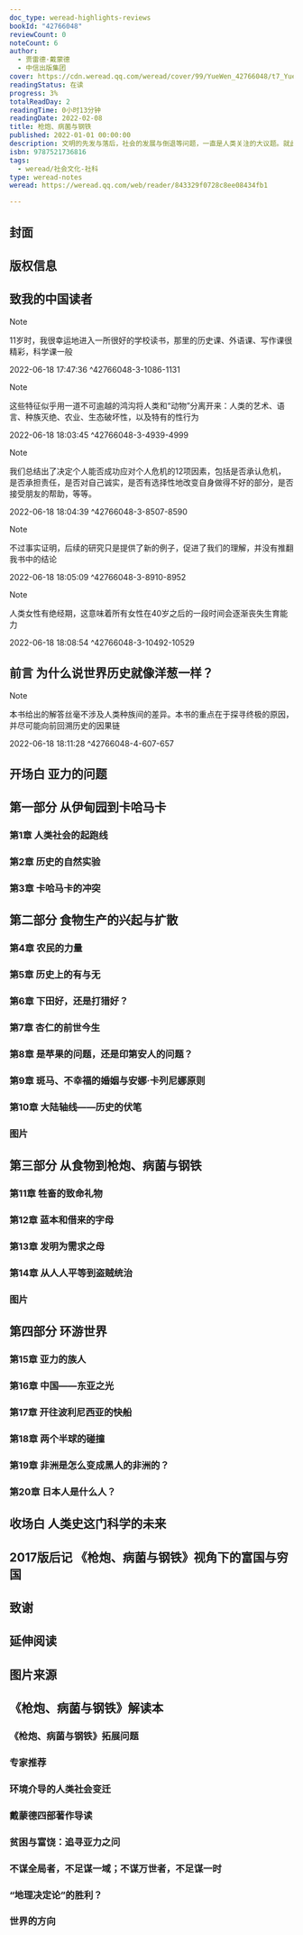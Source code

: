 ```yaml
---
doc_type: weread-highlights-reviews
bookId: "42766048"
reviewCount: 0
noteCount: 6
author:
  - 贾雷德·戴蒙德
  - 中信出版集团
cover: https://cdn.weread.qq.com/weread/cover/99/YueWen_42766048/t7_YueWen_42766048.jpg
readingStatus: 在读
progress: 3%
totalReadDay: 2
readingTime: 0小时13分钟
readingDate: 2022-02-08
title: 枪炮、病菌与钢铁
published: 2022-01-01 00:00:00
description: 文明的先发与落后，社会的发展与倒退等问题，一直是人类关注的大议题。就此，西方社会普遍认为西方国家先进的技术、完善的社会阶层、百花齐放的文化成果，共同造就了西方文明优于其他，并决定了西方统治世界的地位，甚至认为究其根本是西方种族的优越性决定的。《枪炮、病菌与钢铁》告诉我们，答案并非如此。环境因素才是决定历史的车轮向西方倾斜倾，文明的进步的确助推了文化、技术和组织的先发，但同时也导致了细菌的侵袭和船坚利炮对文明的致命摧毁，也就是说，种族决定论和西方文明优势论都无法解释为什么西方国家可以统治世界百年之久。是环境与资源的优渥滋养了西方文明的发展。此外，戴蒙德从生物学、地理学、历史学、社会学、人类学等跨学科视角颠覆了很多人们习以为常的社会发展疑问，为我们理解人类历史提供了崭新的视角。从深耕专业领域的科学家，到关注人类社会与命运的思想者，戴蒙德从科学、历史、社会的交叉点探究地理、人类与未来，他在某种程度上代表了西方公共知识分子传统的转向——从专业性转向思想性，他依仗多学科的视角和丰富的游历经验，追思人类历史的发展路径，从中寻找经验与教训，试图为人类社会未来的发展提供建议。
isbn: 9787521736816
tags:
  - weread/社会文化-社科
type: weread-notes
weread: https://weread.qq.com/web/reader/843329f0728c8ee08434fb1

---
```



## 封面

## 版权信息

## 致我的中国读者

> [!NOTE] 
> 11岁时，我很幸运地进入一所很好的学校读书，那里的历史课、外语课、写作课很精彩，科学课一般
> 
> 2022-06-18 17:47:36 ^42766048-3-1086-1131

> [!NOTE] 
> 这些特征似乎用一道不可逾越的鸿沟将人类和“动物”分离开来：人类的艺术、语言、种族灭绝、农业、生态破坏性，以及特有的性行为
> 
> 2022-06-18 18:03:45 ^42766048-3-4939-4999

> [!NOTE] 
> 我们总结出了决定个人能否成功应对个人危机的12项因素，包括是否承认危机，是否承担责任，是否对自己诚实，是否有选择性地改变自身做得不好的部分，是否接受朋友的帮助，等等。
> 
> 2022-06-18 18:04:39 ^42766048-3-8507-8590

> [!NOTE] 
> 不过事实证明，后续的研究只是提供了新的例子，促进了我们的理解，并没有推翻我书中的结论
> 
> 2022-06-18 18:05:09 ^42766048-3-8910-8952

> [!NOTE] 
> 人类女性有绝经期，这意味着所有女性在40岁之后的一段时间会逐渐丧失生育能力
> 
> 2022-06-18 18:08:54 ^42766048-3-10492-10529

## 前言 为什么说世界历史就像洋葱一样？

> [!NOTE] 
> 本书给出的解答丝毫不涉及人类种族间的差异。本书的重点在于探寻终极的原因，并尽可能向前回溯历史的因果链
> 
> 2022-06-18 18:11:28 ^42766048-4-607-657

## 开场白 亚力的问题

## 第一部分 从伊甸园到卡哈马卡

### 第1章 人类社会的起跑线

### 第2章 历史的自然实验

### 第3章 卡哈马卡的冲突

## 第二部分 食物生产的兴起与扩散

### 第4章 农民的力量

### 第5章 历史上的有与无

### 第6章 下田好，还是打猎好？

### 第7章 杏仁的前世今生

### 第8章 是苹果的问题，还是印第安人的问题？

### 第9章 斑马、不幸福的婚姻与安娜·卡列尼娜原则

### 第10章 大陆轴线——历史的伏笔

### 图片

## 第三部分 从食物到枪炮、病菌与钢铁

### 第11章 牲畜的致命礼物

### 第12章 蓝本和借来的字母

### 第13章 发明为需求之母

### 第14章 从人人平等到盗贼统治

### 图片

## 第四部分 环游世界

### 第15章 亚力的族人

### 第16章 中国——东亚之光

### 第17章 开往波利尼西亚的快船

### 第18章 两个半球的碰撞

### 第19章 非洲是怎么变成黑人的非洲的？

### 第20章 日本人是什么人？

## 收场白 人类史这门科学的未来

## 2017版后记 《枪炮、病菌与钢铁》视角下的富国与穷国

## 致谢

## 延伸阅读

## 图片来源

## 《枪炮、病菌与钢铁》解读本

### 《枪炮、病菌与钢铁》拓展问题

### 专家推荐

### 环境介导的人类社会变迁

### 戴蒙德四部著作导读

### 贫困与富饶：追寻亚力之问

### 不谋全局者，不足谋一域；不谋万世者，不足谋一时

### “地理决定论”的胜利？

### 世界的方向

